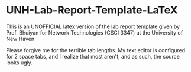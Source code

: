# UNH-Lab-Report-Template-LaTeX
This is an UNOFFICIAL latex version of the lab report template given by Prof. Bhuiyan for Network Technologies (CSCI 3347) at the University of New Haven

Please forgive me for the terrible tab lengths. My text editor is configured for 2 space tabs, and I realize that most aren't, and as such, the source looks ugly.
